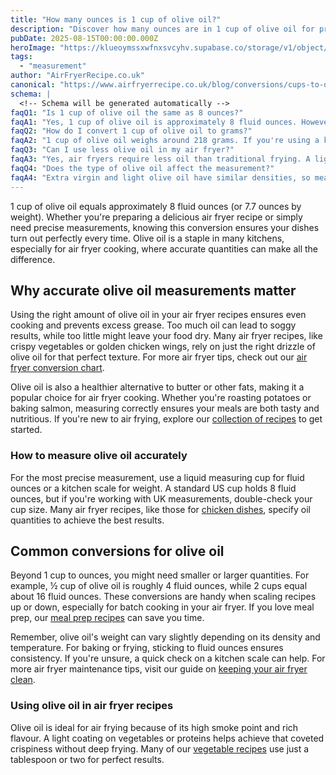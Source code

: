 ```yaml
---
title: "How many ounces is 1 cup of olive oil?"
description: "Discover how many ounces are in 1 cup of olive oil for precise cooking. Perfect for air fryer recipes and accurate measurements."
pubDate: 2025-08-15T00:00:00.000Z
heroImage: "https://klueoymssxwfnxsvcyhv.supabase.co/storage/v1/object/public/Shmucket/how-many-ounces-is-1-cup-of-olive-oil.webp"
tags:
  - "measurement"
author: "AirFryerRecipe.co.uk"
canonical: "https://www.airfryerrecipe.co.uk/blog/conversions/cups-to-ounces/how-many-ounces-is-1-cup-of-olive-oil"
schema: |
  <!-- Schema will be generated automatically -->
faqQ1: "Is 1 cup of olive oil the same as 8 ounces?"
faqA1: "Yes, 1 cup of olive oil is approximately 8 fluid ounces. However, by weight, it's closer to 7.7 ounces due to olive oil's density. For most cooking purposes, the fluid ounce measurement is sufficient."
faqQ2: "How do I convert 1 cup of olive oil to grams?"
faqA2: "1 cup of olive oil weighs around 218 grams. If you're using a kitchen scale, this conversion is helpful for baking or precise air fryer recipes. Always measure at room temperature for accuracy."
faqQ3: "Can I use less olive oil in my air fryer?"
faqA3: "Yes, air fryers require less oil than traditional frying. A light spray or drizzle is often enough. Too much oil can cause smoke or uneven cooking, so stick to the recipe's recommended amount."
faqQ4: "Does the type of olive oil affect the measurement?"
faqA4: "Extra virgin and light olive oil have similar densities, so measurements remain consistent. However, flavoured or infused oils may vary slightly. Always check the label if you're unsure about conversions."
---
```

<p>1 cup of olive oil equals approximately 8 fluid ounces (or 7.7 ounces by weight). Whether you're preparing a delicious air fryer recipe or simply need precise measurements, knowing this conversion ensures your dishes turn out perfectly every time. Olive oil is a staple in many kitchens, especially for air fryer cooking, where accurate quantities can make all the difference.</p>  

<h2>Why accurate olive oil measurements matter</h2>  
<p>Using the right amount of olive oil in your air fryer recipes ensures even cooking and prevents excess grease. Too much oil can lead to soggy results, while too little might leave your food dry. Many air fryer recipes, like crispy vegetables or golden chicken wings, rely on just the right drizzle of olive oil for that perfect texture. For more air fryer tips, check out our <a href=https://www.airfryerrecipe.co.uk/air-fryer-conversion-chart>air fryer conversion chart</a>.</p>  

<p>Olive oil is also a healthier alternative to butter or other fats, making it a popular choice for air fryer cooking. Whether you're roasting potatoes or baking salmon, measuring correctly ensures your meals are both tasty and nutritious. If you're new to air frying, explore our <a href=https://www.airfryerrecipe.co.uk/recipes>collection of recipes</a> to get started.</p>  

<h3>How to measure olive oil accurately</h3>  
<p>For the most precise measurement, use a liquid measuring cup for fluid ounces or a kitchen scale for weight. A standard US cup holds 8 fluid ounces, but if you're working with UK measurements, double-check your cup size. Many air fryer recipes, like those for <a href=https://www.airfryerrecipe.co.uk/recipe-category/chicken>chicken dishes</a>, specify oil quantities to achieve the best results.</p>  

<h2>Common conversions for olive oil</h2>  
<p>Beyond 1 cup to ounces, you might need smaller or larger quantities. For example, ½ cup of olive oil is roughly 4 fluid ounces, while 2 cups equal about 16 fluid ounces. These conversions are handy when scaling recipes up or down, especially for batch cooking in your air fryer. If you love meal prep, our <a href=https://www.airfryerrecipe.co.uk/recipe-category/meal-prep>meal prep recipes</a> can save you time.</p>  

<p>Remember, olive oil's weight can vary slightly depending on its density and temperature. For baking or frying, sticking to fluid ounces ensures consistency. If you're unsure, a quick check on a kitchen scale can help. For more air fryer maintenance tips, visit our guide on <a href=https://www.airfryerrecipe.co.uk/air-fryer-cleaner>keeping your air fryer clean</a>.</p>  

<h3>Using olive oil in air fryer recipes</h3>  
<p>Olive oil is ideal for air frying because of its high smoke point and rich flavour. A light coating on vegetables or proteins helps achieve that coveted crispiness without deep frying. Many of our <a href=https://www.airfryerrecipe.co.uk/recipe-category/vegetables>vegetable recipes</a> use just a tablespoon or two for perfect results.</p>

